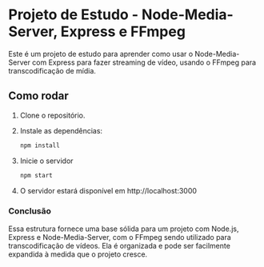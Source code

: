 # Projeto de Estudo - Node-Media-Server, Express e FFmpeg

Este é um projeto de estudo para aprender como usar o Node-Media-Server com Express para fazer streaming de vídeo, usando o FFmpeg para transcodificação de mídia.

## Como rodar

1. Clone o repositório.
2. Instale as dependências:

   ```bash
   npm install
   
   ```
3. Inicie o servidor
    ```bash
    npm start
    ```
4. O servidor estará disponível em http://localhost:3000


### Conclusão

Essa estrutura fornece uma base sólida para um projeto com Node.js, Express e Node-Media-Server, com o FFmpeg sendo utilizado para transcodificação de vídeos. Ela é organizada e pode ser facilmente expandida à medida que o projeto cresce.
